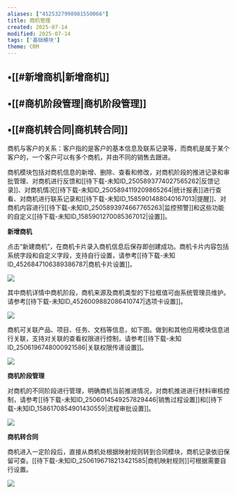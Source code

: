 ```yaml
---
aliases: ["4525327998981550066"]
title: 商机管理
created: 2025-07-14
modified: 2025-07-14
tags: ['基础模块']
theme: CRM
---
```


## •[[#新增商机|新增商机]]

## •[[#商机阶段管理|商机阶段管理]]

## •[[#商机转合同|商机转合同]]

商机与客户的关系：客户指的是客户的基本信息及联系记录等，而商机是属于某个客户的，一个客户可以有多个商机，并由不同的销售去跟进。

商机模块包括对商机信息的新增、删除、查看和修改，对商机阶段的推进记录和审批管理、对商机进行反馈和[[待下载-未知ID_2505893774027565262|反馈记录]]、对商机情况[[待下载-未知ID_2505894119209865264|统计报表]]进行查看、对商机进行联系记录和[[待下载-未知ID_1585901488040167013|提醒]]、对商机内容进行[[待下载-未知ID_2505893974667765263|监控预警]]和这些功能的自定义[[待下载-未知ID_1585901270085367012|设置]]。

**新增商机**

点击“新建商机”，在商机卡片录入商机信息后保存即创建成功。商机卡片内容包括系统字段和自定义字段，支持自行设置，请参考[[待下载-未知ID_4526847106389386787|商机卡片设置]]。

![](77ac95c048a042173bc1d0ad5f2af474.jpg)

其中商机详情中商机阶段，商机来源及商机类型的下拉框值可由系统管理员维护。请参考[[待下载-未知ID_4526009882086410747|选项卡设置]]。

![](2a767803c98cc9aa618903b6611437a9.jpg)

商机可关联产品、项目、任务、文档等信息，如下图。做到和其他应用模块信息进行关联，支持对关联的查看权限进行控制，请参考[[待下载-未知ID_2506196748000921586|关联权限传递设置]]。

![](e1fe85ddcd06f199d360337a89cee6ac.jpg)

**商机阶段管理**

对商机的不同阶段进行管理，明确商机当前推进情况，对商机推进进行材料审核控制，请参考[[待下载-未知ID_2506014549257829446|销售过程设置]]和[[待下载-未知ID_1586170854901430559|流程审批设置]]。

![](cc8929ec1b4b5b0bf2dfc171e2c0af11.jpg)

**商机转合同**

商机进入一定阶段后，直接从商机处根据映射规则转到合同模块，商机记录依旧保留可查。[[待下载-未知ID_2506196718213421585|商机映射规则]]可根据需要自行设置。

![](3625dcf4f20442149e38af0d15e716d7.jpg)
